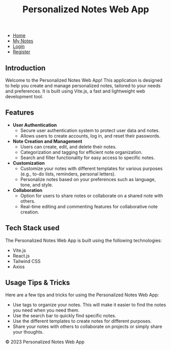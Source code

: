 <!DOCTYPE html>
<html lang="en">
<head>
    <meta charset="UTF-8">
    <meta name="viewport" content="width=device-width, initial-scale=1.0">
    
<!-- Add your CSS links or styles here -->
</head>
<body>
    <header>
        <h1>Personalized Notes Web App</h1>
    </header>
    <nav>
        <ul>
            <li><a href="https://github.com/Bhargav-44">Home</a></li>
            <li><a href="https://github.com/Bhargav-44">My Notes</a></li>
            <li><a href="https://github.com/Bhargav-44">Login</a></li>
            <li><a href="https://github.com/Bhargav-44">Register</a></li>
        </ul>
    </nav>
    <main>
        <section id="introduction">
            <h2>Introduction</h2>
            <p>Welcome to the Personalized Notes Web App! This application is designed to help you create and manage personalized notes, tailored to your needs and preferences. It is built using Vite.js, a fast and lightweight web development tool.</p>
        </section>
        <section id="features">
            <h2>Features</h2>
            <ul>
                <li><strong>User Authentication</strong>
                    <ul>
                        <li>Secure user authentication system to protect user data and notes.</li>
                        <li>Allows users to create accounts, log in, and reset their passwords.</li>
                    </ul>
                </li>
                <li><strong>Note Creation and Management</strong>
                    <ul>
                        <li>Users can create, edit, and delete their notes.</li>
                        <li>Categorization and tagging for efficient note organization.</li>
                        <li>Search and filter functionality for easy access to specific notes.</li>
                    </ul>
                </li>
                <li><strong>Customization</strong>
                    <ul>
                        <li>Customize your notes with different templates for various purposes (e.g., to-do lists, reminders, personal letters).</li>
                        <li>Personalize notes based on your preferences such as language, tone, and style.</li>
                    </ul>
                </li>
                <li><strong>Collaboration</strong>
                    <ul>
                        <li>Option for users to share notes or collaborate on a shared note with others.</li>
                        <li>Real-time editing and commenting features for collaborative note creation.</li>
                    </ul>
                </li>
            </ul>
        </section>
        <section id="Techstack">
            <h2>Tech Stack used</h2>
            <p>The Personalized Notes Web App is built using the following technologies:</p>
                <ul>
                    <li>Vite.js</li>
                    <li>React.js</li>
                    <li>Tailwind CSS</li>
                    <li>Axios</li>
                </ul>
        </section>
        <section id="Usage Tips & Tricks">
            <h2>Usage Tips & Tricks</h2>
            <p>Here are a few tips and tricks for using the Personalized Notes Web App:</p>
                <ul>
                    <li>Use tags to organize your notes. This will make it easier to find the notes you need when you need them.</li>
                    <li>Use the search bar to quickly find specific notes.</li>
                    <li>Use the different templates to create notes for different purposes.</li>
                    <li>Share your notes with others to collaborate on projects or simply share your thoughts.</li>
                </ul>
        </section>
        <!-- Add more sections for installation, usage, tech stack, tips, etc. -->
    </main>
    <footer>
        <p>&copy; 2023 Personalized Notes Web App</p>
    </footer>
</body>
</html>
